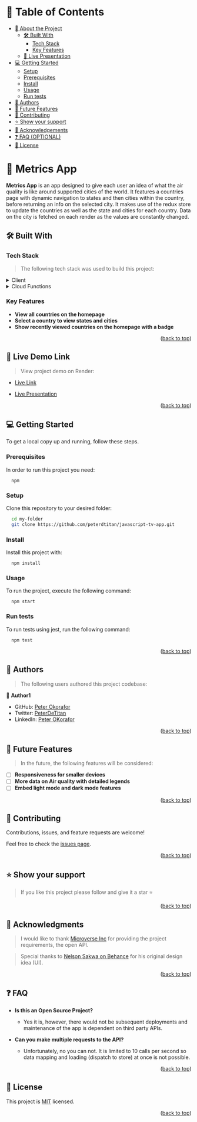 <a name="readme-top"></a>

# 📗 Table of Contents

- [📖 About the Project](#about-project)
  - [🛠 Built With](#built-with)
    - [Tech Stack](#tech-stack)
    - [Key Features](#key-features)
  - [🚀 Live Presentation](#live-demo)
- [💻 Getting Started](#getting-started)
  - [Setup](#setup)
  - [Prerequisites](#prerequisites)
  - [Install](#install)
  - [Usage](#usage)
  - [Run tests](#run-tests)
- [👥 Authors](#authors)
- [🔭 Future Features](#future-features)
- [🤝 Contributing](#contributing)
- [⭐️ Show your support](#support)
- [🙏 Acknowledgements](#acknowledgements)
- [❓ FAQ (OPTIONAL)](#faq)
- [📝 License](#license)

<!-- PROJECT DESCRIPTION -->

# 📖 Metrics App <a name="about-project"></a>

**Metrics App** is an app designed to give each user an idea of what the air quality is like around supported cities of the world. It features a countries page with dynamic navigation to states and then cities within the country, before returning an info on the selected city. It makes use of the redux store to update the countries as well as the state and cities for each country. Data on the city is fetched on each render as the values are constantly changed.

## 🛠 Built With <a name="built-with"></a>

### Tech Stack <a name="tech-stack"></a>

> The following tech stack was used to build this project:

<details>
  <summary>Client</summary>
  <ul>
    <li><a href="https://javascript.com/">JavaScript</a></li>
    <li><a href="https://react.com/">React</a></li>
    <li><a href="https://tailwindcss.com/">Tailwind CSS</a></li>
  </ul>
</details>


<details>
<summary>Cloud Functions</summary>
  <ul>
    <li><a href="https://www.iqair.com/air-pollution-data-api">Open AIR API</a></li>
  </ul>
</details>

<!-- Features -->

### Key Features <a name="key-features"></a>

- **View all countries on the homepage**
- **Select a country to view states and cities**
- **Show recently viewed countries on the homepage with a badge**

<p align="right">(<a href="#readme-top">back to top</a>)</p>


## 🚀 Live Demo Link <a name="live-demo"></a>

> View project demo on Render:

- [Live Link](https://metrics-app.onrender.com/)

- [Live Presentation](https://www.loom.com/share/ded06fb3da914ccabec519b06ec16bf8)

<p align="right">(<a href="#readme-top">back to top</a>)</p>


## 💻 Getting Started <a name="getting-started"></a>

To get a local copy up and running, follow these steps.

### Prerequisites

In order to run this project you need:

```
  npm 
```

### Setup

Clone this repository to your desired folder:

```sh
  cd my-folder
  git clone https://github.com/peterdtitan/javascript-tv-app.git
```

### Install

Install this project with:

```
  npm install
```

### Usage

To run the project, execute the following command:

```
  npm start
```

### Run tests

To run tests using jest, run the following command:

```
  npm test
```


<p align="right">(<a href="#readme-top">back to top</a>)</p>

<!-- AUTHORS -->

## 👥 Authors <a name="authors"></a>

> The following users authored this project codebase:

👤 **Author1**

- GitHub: [Peter Okorafor](https://github.com/peterdtitan)
- Twitter: [PeterDeTitan](https://twitter.com/PeterDeTitan)
- LinkedIn: [Peter OKorafor](https://linkedin.com/in/peterokorafor)


<p align="right">(<a href="#readme-top">back to top</a>)</p>

<!-- FUTURE FEATURES -->

## 🔭 Future Features <a name="future-features"></a>

> In the future, the following features will be considered: 

- [ ] **Responsiveness for smaller devices**
- [ ] **More data on Air quality with detailed legends**
- [ ] **Embed light mode and dark mode features**

<p align="right">(<a href="#readme-top">back to top</a>)</p>

<!-- CONTRIBUTING -->

## 🤝 Contributing <a name="contributing"></a>

Contributions, issues, and feature requests are welcome!

Feel free to check the [issues page](../../issues/).

<p align="right">(<a href="#readme-top">back to top</a>)</p>

<!-- SUPPORT -->

## ⭐️ Show your support <a name="support"></a>

> If you like this project please follow and give it a star ⭐️

<p align="right">(<a href="#readme-top">back to top</a>)</p>

<!-- ACKNOWLEDGEMENTS -->

## 🙏 Acknowledgments <a name="acknowledgements"></a>

> I would like to thank [Microverse Inc](https://www.github.com/microverseinc) for providing the project requirements, the open API.

> Special thanks to [Nelson Sakwa on Behance](https://www.behance.net/gallery/31579789/Ballhead-App-(Free-PSDs)) for his original design idea (UI).

<p align="right">(<a href="#readme-top">back to top</a>)</p>


## ❓ FAQ <a name="faq"></a>

- **Is this an Open Source Project?**

  - Yes it is, however, there would not be subsequent deployments and maintenance of the app is dependent on third party APIs.

- **Can you make multiple requests to the API?**

  - Unfortunately, no you can not. It is limited to 10 calls per second so data mapping and loading (dispatch to store) at once is not possible.

<p align="right">(<a href="#readme-top">back to top</a>)</p>

<!-- LICENSE -->

## 📝 License <a name="license"></a>

This project is [MIT](./MIT.md) licensed.

<p align="right">(<a href="#readme-top">back to top</a>)</p>
